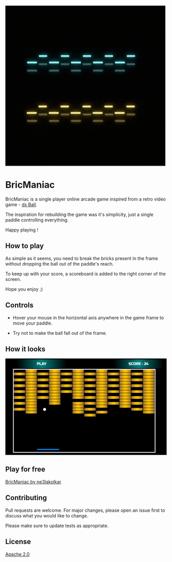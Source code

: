 ![logo](https://github.com/ne3lakolkar/BricManiac/blob/master/assets/BricManiac.gif)

# BricManiac

BricManiac is a single player online arcade game inspired from a retro video game - [dx Ball](https://en.wikipedia.org/wiki/DX-Ball).

The inspiration for rebuilding the game was it's simplicity, just a single paddle controlling everything.

Happy playing !


## How to play 
As simple as it seems, you need to break the bricks present in the frame without dropping the ball out of the paddle's reach.                

To keep up with your score, a scoreboard is added to the right corner of the screen.

Hope you enjoy ;)


## Controls
- Hover your mouse in the horizontal axis anywhere in the game frame to move your paddle.

- Try not to make the ball fall out of the frame.

## How it looks

![Screenshot](https://github.com/ne3lakolkar/BricManiac/blob/master/assets/screenshot.png)

## Play for free
[BricManiac by ne3lakolkar](https://ne3lakolkar.itch.io/)

## Contributing
Pull requests are welcome. For major changes, please open an issue first to discuss what you would like to change.

Please make sure to update tests as appropriate.

## License
[Apache 2.0](http://www.apache.org/licenses/LICENSE-2.0)
